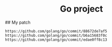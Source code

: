 <h1 align="center">Go project</h1>
## My patch

```
https://github.com/golang/go/commit/88672de7af5
https://github.com/golang/go/commit/b6a15683f0c
https://github.com/golang/go/commit/edae0ff8c13
```

